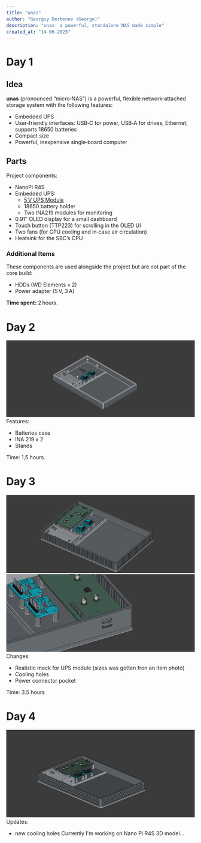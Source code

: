 ```yaml
---
title: "unas"
author: "Georgiy Derbenev (George)"
description: "unas: a powerful, standalone NAS made simple"
created_at: "14-06-2025"
---
```


# Day 1

## Idea

**unas** (pronounced “micro‑NAS”) is a powerful, flexible network‑attached storage system with the following features:

* Embedded UPS
* User‑friendly interfaces: USB‑C for power, USB‑A for drives, Ethernet; supports 18650 batteries
* Compact size
* Powerful, inexpensive single‑board computer

## Parts

Project components:

* NanoPi R4S
* Embedded UPS:
  * [5 V UPS Module](https://aliexpress.ru/item/1005005195434497.html)
  * 18650 battery holder
  * Two INA219 modules for monitoring
* 0.91″ OLED display for a small dashboard
* Touch button (TTP223) for scrolling in the OLED UI
* Two fans (for CPU cooling and in‑case air circulation)
* Heatsink for the SBC’s CPU

### Additional Items
These components are used alongside the project but are not part of the core build:
* HDDs (WD Elements × 2)
* Power adapter (5 V, 3 A)

**Time spent:** 2 hours.

# Day 2

![3D Model](https://github.com/kuzgoga/unas/blob/main/media/3d01.png?raw=true)
Features:
- Batteries case
- INA 219 x 2
- Stands

Time: 1,5 hours.

# Day 3
![3D Model](https://github.com/kuzgoga/unas/blob/main/media/day_3.png?raw=true)
![3D Model: power connector](https://github.com/kuzgoga/unas/blob/main/media/day_3_2.png?raw=true)
Changes:
- Realistic mock for UPS module (sizes was gotten fron an item photo)
- Cooling holes
- Power connector pocket

Time: 3.5 hours

# Day 4
![3D Model](https://github.com/kuzgoga/unas/blob/main/media/day_4.png?raw=true)
Updates:
- new cooling holes
Currently I'm working on Nano Pi R4S 3D model...
